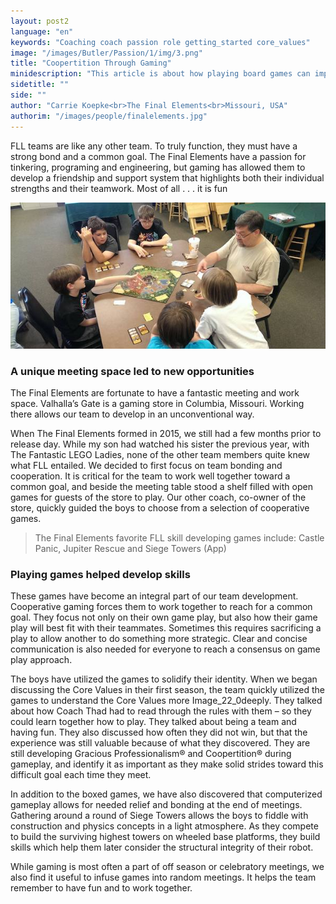 ```yaml
---
layout: post2
language: "en"
keywords: "Coaching coach passion role getting_started core_values"
image: "/images/Butler/Passion/1/img/3.png"
title: "Coopertition Through Gaming"
minidescription: "This article is about how playing board games can improve your teamwork skills."
sidetitle: ""
side: ""
author: "Carrie Koepke<br>The Final Elements<br>Missouri, USA"
authorim: "/images/people/finalelements.jpg"
---
```


FLL teams are like any other team. To truly function, they must have a strong bond and a common goal. The Final Elements have a passion for tinkering, programing and engineering, but gaming has allowed them to develop a friendship and support system that highlights both their individual strengths and their teamwork. Most of all . . . it is fun

![](/images/coachcorner/Gaming.jpg)

### A unique meeting space led to new opportunities

The Final Elements are fortunate to have a fantastic meeting and work space. Valhalla’s Gate is a gaming store in Columbia, Missouri. Working there allows our team to develop in an unconventional way.  

When The Final Elements formed in 2015, we still had a few months prior to release day. While my son had watched his sister the previous year, with The Fantastic LEGO Ladies, none of the other team members quite knew what FLL entailed. We decided to first focus on team bonding and cooperation. It is critical for the team to work well together toward a common goal, and beside the meeting table stood a shelf filled with open games for guests of the store to play.  Our other coach, co-owner of the store, quickly guided the boys to choose from a selection of cooperative games. 

> The Final Elements favorite FLL skill developing games include: Castle Panic, Jupiter Rescue and Siege Towers (App)

### Playing games helped develop skills

These games have become an integral part of our team development. Cooperative gaming forces them to work together to reach for a common goal. They focus not only on their own game play, but also how their game play will best fit with their teammates. Sometimes this requires sacrificing a play to allow another to do something more strategic. Clear and concise communication is also needed for everyone to reach a consensus on game play approach. 

The boys have utilized the games to solidify their identity. When we began discussing the Core Values in their first season, the team quickly utilized the games to understand the Core Values more Image_22_0deeply. They talked about how Coach Thad had to read through the rules with them – so they could learn together how to play. They talked about being a team and having fun. They also discussed how often they did not win, but that the experience was still valuable because of what they discovered. They are still developing Gracious Professionalism® and Coopertition® during gameplay, and identify it as important as they make solid strides toward this difficult goal each time they meet. 

In addition to the boxed games, we have also discovered that computerized gameplay allows for needed relief and bonding at the end of meetings. Gathering around a round of Siege Towers allows the boys to fiddle with construction and physics concepts in a light atmosphere. As they compete to build the surviving highest towers on wheeled base platforms, they build skills which help them later consider the structural integrity of their robot.  

While gaming is most often a part of off season or celebratory meetings, we also find it useful to infuse games into random meetings. It helps the team remember to have fun and to work together.



